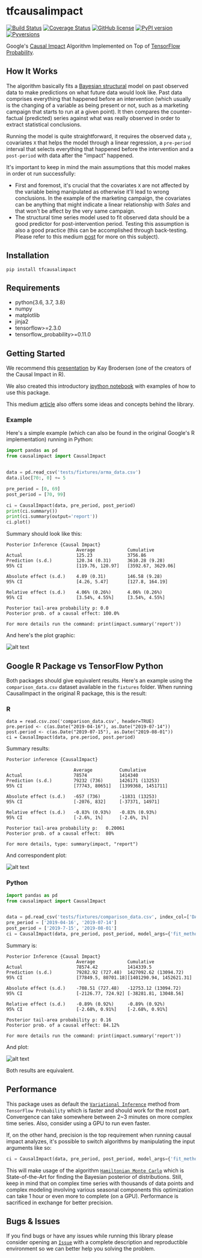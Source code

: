 # tfcausalimpact
[![Build Status](https://travis-ci.com/WillianFuks/tfcausalimpact.svg?branch=master)](https://travis-ci.com/WillianFuks/tfcausalimpact) [![Coverage Status](https://coveralls.io/repos/github/WillianFuks/tfcausalimpact/badge.svg?branch=master)](https://coveralls.io/github/WillianFuks/tfcausalimpact?branch=master) [![GitHub license](https://img.shields.io/github/license/WillianFuks/tfcausalimpact.svg)](https://github.com/WillianFuks/tfcausalimpact/blob/master/LICENSE) [![PyPI version](https://badge.fury.io/py/tfcausalimpact.svg)](https://badge.fury.io/py/tfcausalimpact) [![Pyversions](https://img.shields.io/pypi/pyversions/tfcausalimpact.svg)](https://pypi.python.org/pypi/tfcausalimpact)

Google's [Causal Impact](https://github.com/google/CausalImpact) Algorithm Implemented on Top of [TensorFlow Probability](https://github.com/tensorflow/probability).

## How It Works
The algorithm basically fits a [Bayesian structural](https://en.wikipedia.org/wiki/Bayesian_structural_time_series) model on past observed data to make predictions on what future data would look like. Past data comprises everything that happened before an intervention (which usually is the changing of a variable as being present or not, such as a marketing campaign that starts to run at a given point). It then compares the counter-factual (predicted) series against what was really observed in order to extract statistical conclusions.

Running the model is quite straightforward, it requires the observed data `y`, covariates `X` that helps the model through a linear regression, a `pre-period` interval that selects everything that happened before the intervention and a `post-period` with data after the "impact" happened.

It's important to keep in mind the main assumptions that this model makes in order ot run successfully:
 - First and foremost, it's crucial that the covariates `X` are not affected by the variable being manipulated as otherwise it'll lead to wrong conclusions. In the example of the marketing campaign, the covariates can be anything that might indicate a linear relationship with *Sales* and that won't be affect by the very same campaign.
 - The structural time series model used to fit observed data should be a good predictor for post-intervention period. Testing this assumption is also a good practice (this can be accomplished through back-testing. Please refer to this medium [post](https://towardsdatascience.com/implementing-causal-impact-on-top-of-tensorflow-probability-c837ea18b126) for more on this subject).

## Installation

    pip install tfcausalimpact

## Requirements

 - python{3.6, 3.7, 3.8}
 - numpy
 - matplotlib
 - jinja2
 - tensorflow>=2.3.0
 - tensorflow_probability>=0.11.0


## Getting Started

We recommend this [presentation](https://www.youtube.com/watch?v=GTgZfCltMm8) by Kay Brodersen (one of the creators of the Causal Impact in R).

We also created this introductory [ipython notebook](https://github.com/WillianFuks/tfcausalimpact/blob/master/notebooks/getting_started.ipynb) with examples of how to use this package.

This medium [article](https://towardsdatascience.com/implementing-causal-impact-on-top-of-tensorflow-probability-c837ea18b126) also offers some ideas and concepts behind the library.

### Example

Here's a simple example (which can also be found in the original Google's R implementation) running in Python:

```python
import pandas as pd
from causalimpact import CausalImpact


data = pd.read_csv('tests/fixtures/arma_data.csv')
data.iloc[70:, 0] += 5

pre_period = [0, 69]
post_period = [70, 99]

ci = CausalImpact(data, pre_period, post_period)
print(ci.summary())
print(ci.summary(output='report'))
ci.plot()
```

Summary should look like this:

```
Posterior Inference {Causal Impact}
                          Average            Cumulative
Actual                    125.23             3756.86
Prediction (s.d.)         120.34 (0.31)      3610.28 (9.28)
95% CI                    [119.76, 120.97]   [3592.67, 3629.06]

Absolute effect (s.d.)    4.89 (0.31)        146.58 (9.28)
95% CI                    [4.26, 5.47]       [127.8, 164.19]

Relative effect (s.d.)    4.06% (0.26%)      4.06% (0.26%)
95% CI                    [3.54%, 4.55%]     [3.54%, 4.55%]

Posterior tail-area probability p: 0.0
Posterior prob. of a causal effect: 100.0%

For more details run the command: print(impact.summary('report'))
```

And here's the plot graphic:

![alt text](https://raw.githubusercontent.com/WillianFuks/tfcausalimpact/master/notebooks/tfcausal_plot_example.png)

## Google R Package vs TensorFlow Python

Both packages should give equivalent results. Here's an example using the `comparison_data.csv` dataset available in the `fixtures` folder. When running CausalImpact in the original R package, this is the result:

### R

```{r}
data = read.csv.zoo('comparison_data.csv', header=TRUE)
pre.period <- c(as.Date("2019-04-16"), as.Date("2019-07-14"))
post.period <- c(as.Date("2019-07-15"), as.Date("2019-08-01"))
ci = CausalImpact(data, pre.period, post.period)
```

Summary results:

```
Posterior inference {CausalImpact}

                         Average          Cumulative        
Actual                   78574            1414340           
Prediction (s.d.)        79232 (736)      1426171 (13253)   
95% CI                   [77743, 80651]   [1399368, 1451711]
                                                            
Absolute effect (s.d.)   -657 (736)       -11831 (13253)    
95% CI                   [-2076, 832]     [-37371, 14971]   
                                                            
Relative effect (s.d.)   -0.83% (0.93%)   -0.83% (0.93%)    
95% CI                   [-2.6%, 1%]      [-2.6%, 1%]       

Posterior tail-area probability p:   0.20061
Posterior prob. of a causal effect:  80%

For more details, type: summary(impact, "report")
```

And correspondent plot:

![alt text](https://raw.githubusercontent.com/WillianFuks/tfcausalimpact/master/notebooks/R/comparison/Rplot.png)

### Python

```python
import pandas as pd
from causalimpact import CausalImpact


data = pd.read_csv('tests/fixtures/comparison_data.csv', index_col=['DATE'])
pre_period = ['2019-04-16', '2019-07-14']
post_period = ['2019-7-15', '2019-08-01']
ci = CausalImpact(data, pre_period, post_period, model_args={'fit_method': 'hmc'})
```

Summary is:

```
Posterior Inference {Causal Impact}
                          Average            Cumulative
Actual                    78574.42           1414339.5
Prediction (s.d.)         79282.92 (727.48)  1427092.62 (13094.72)
95% CI                    [77849.5, 80701.18][1401290.94, 1452621.31]

Absolute effect (s.d.)    -708.51 (727.48)   -12753.12 (13094.72)
95% CI                    [-2126.77, 724.92] [-38281.81, 13048.56]

Relative effect (s.d.)    -0.89% (0.92%)     -0.89% (0.92%)
95% CI                    [-2.68%, 0.91%]    [-2.68%, 0.91%]

Posterior tail-area probability p: 0.16
Posterior prob. of a causal effect: 84.12%

For more details run the command: print(impact.summary('report'))
```

And plot:

![alt text](https://raw.githubusercontent.com/WillianFuks/tfcausalimpact/master/notebooks/R/comparison/Pythonplot.png)

Both results are equivalent.

## Performance

This package uses as default the [`Variational Inference`](https://en.wikipedia.org/wiki/Variational_Bayesian_methods) method from `TensorFlow Probability` which is faster and should work for the most part. Convergence can take somewhere between 2~3 minutes on more complex time series. Also, consider using a GPU to run even faster.

If, on the other hand, precision is the top requirement when running causal impact analyzes, it's possible to switch algorithms by manipulating the input arguments like so:

```python
ci = CausalImpact(data, pre_period, post_period, model_args={'fit_method': 'hmc'})
```

This will make usage of the algorithm [`Hamiltonian Monte Carlo`](https://en.wikipedia.org/wiki/Hamiltonian_Monte_Carlo) which is State-of-the-Art for finding the Bayesian posterior of distributions. Still, keep in mind that on complex time series with thousands of data points and complex modeling involving various seasonal components this optimization can take 1 hour or even more to complete (on a GPU). Performance is sacrificed in exchange for better precision.

## Bugs & Issues

If you find bugs or have any issues while running this library please consider opening an [`Issue`](https://github.com/WillianFuks/tfcausalimpact/issues) with a complete description and reproductible environment so we can better help you solving the problem.
